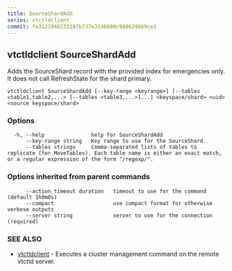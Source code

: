 ```yaml
---
title: SourceShardAdd
series: vtctldclient
commit: fe3121946231107b737e319b680c9686396b9ce1
---
```

## vtctldclient SourceShardAdd

Adds the SourceShard record with the provided index for emergencies only. It does not call RefreshState for the shard primary.

```
vtctldclient SourceShardAdd [--key-range <keyrange>] [--tables <table1,table2,...> [--tables <table3,...>]...] <keyspace/shard> <uid> <source keyspace/shard>
```

### Options

```
  -h, --help               help for SourceShardAdd
      --key-range string   Key range to use for the SourceShard.
      --tables strings     Comma-separated lists of tables to replicate (for MoveTables). Each table name is either an exact match, or a regular expression of the form "/regexp/".
```

### Options inherited from parent commands

```
      --action_timeout duration   timeout to use for the command (default 1h0m0s)
      --compact                   use compact format for otherwise verbose outputs
      --server string             server to use for the connection (required)
```

### SEE ALSO

* [vtctldclient](../)	 - Executes a cluster management command on the remote vtctld server.

